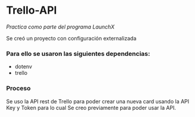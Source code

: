 # Trello-API
*Practica como parte del programa LaunchX*

Se creó un proyecto con configuración externalizada

### Para ello se usaron las siguientes dependencias:
* dotenv
* trello

### Proceso
Se uso la API rest de Trello para poder crear una nueva card usando la API Key y Token para lo cual Se creo previamente para poder usar la API.
